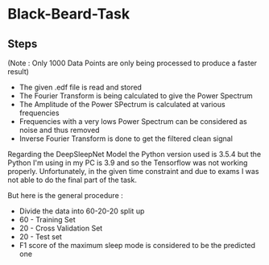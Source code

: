 # Black-Beard-Task

Steps
-----
(Note : Only 1000 Data Points are only being processed to produce a faster result)

- The given .edf file is read and stored
- The Fourier Transform is being calculated to give the Power Spectrum
- The Amplitude of the Power SPectrum is calculated at various frequencies
- Frequencies with a very lows Power Spectrum can be considered as noise and thus removed
- Inverse Fourier Transform is done to get the filtered clean signal


Regarding the DeepSleepNet Model the Python version used is 3.5.4 but the Python I'm using in my PC is 3.9 and so the Tensorflow was not working properly. Unfortunately, in the given time constraint and due to exams I was not able to do the final part of the task. 

But here is the general procedure :
- Divide the data into 60-20-20 split up
- 60 - Training Set
- 20 - Cross Validation Set
- 20 - Test set
- F1 score of the maximum sleep mode is considered to be the predicted one
